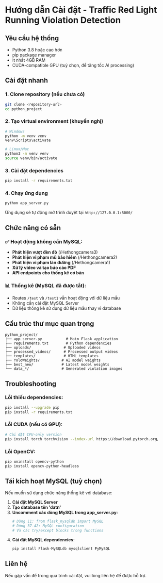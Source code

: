 # Hướng dẫn Cài đặt - Traffic Red Light Running Violation Detection

## Yêu cầu hệ thống

- Python 3.8 hoặc cao hơn
- pip package manager
- Ít nhất 4GB RAM
- CUDA-compatible GPU (tuỳ chọn, để tăng tốc AI processing)

## Cài đặt nhanh

### 1. Clone repository (nếu chưa có)

```bash
git clone <repository-url>
cd python_project
```

### 2. Tạo virtual environment (khuyến nghị)

```bash
# Windows
python -m venv venv
venv\Scripts\activate

# Linux/Mac
python3 -m venv venv
source venv/bin/activate
```

### 3. Cài đặt dependencies

```bash
pip install -r requirements.txt
```

### 4. Chạy ứng dụng

```bash
python app_server.py
```

Ứng dụng sẽ tự động mở trình duyệt tại `http://127.0.0.1:8000/`

## Chức năng có sẵn

### ✅ Hoạt động không cần MySQL:

- **Phát hiện vượt đèn đỏ** (/Hethongcamera3)
- **Phát hiện vi phạm mũ bảo hiểm** (/Hethongcamera2)
- **Phát hiện vi phạm làn đường** (/Hethongcamera1)
- **Xử lý video và tạo báo cáo PDF**
- **API endpoints cho thống kê cơ bản**

### 📊 Thống kê (MySQL đã được tắt):

- Routes `/test` và `/test1` vẫn hoạt động với dữ liệu mẫu
- Không cần cài đặt MySQL Server
- Dữ liệu thống kê sử dụng dữ liệu mẫu thay vì database

## Cấu trúc thư mục quan trọng

```
python_project/
├── app_server.py           # Main Flask application
├── requirements.txt        # Python dependencies
├── uploads/               # Uploaded videos
├── processed_videos/      # Processed output videos
├── templates/             # HTML templates
├── YoloWeights/          # AI model weights
├── best_new/             # Latest model weights
└── data_*/               # Generated violation images
```

## Troubleshooting

### Lỗi thiếu dependencies:

```bash
pip install --upgrade pip
pip install -r requirements.txt
```

### Lỗi CUDA (nếu có GPU):

```bash
# Cài đặt CPU-only version
pip install torch torchvision --index-url https://download.pytorch.org/whl/cpu
```

### Lỗi OpenCV:

```bash
pip uninstall opencv-python
pip install opencv-python-headless
```

## Tái kích hoạt MySQL (tuỳ chọn)

Nếu muốn sử dụng chức năng thống kê với database:

1. **Cài đặt MySQL Server**
2. **Tạo database tên 'datn'**
3. **Uncomment các dòng MySQL trong app_server.py:**
   ```python
   # Dòng 11: from flask_mysqldb import MySQL
   # Dòng 37-42: MySQL configuration
   # Và các try/except blocks trong functions
   ```
4. **Cài đặt MySQL dependencies:**
   ```bash
   pip install Flask-MySQLdb mysqlclient PyMySQL
   ```

## Liên hệ

Nếu gặp vấn đề trong quá trình cài đặt, vui lòng liên hệ để được hỗ trợ.
